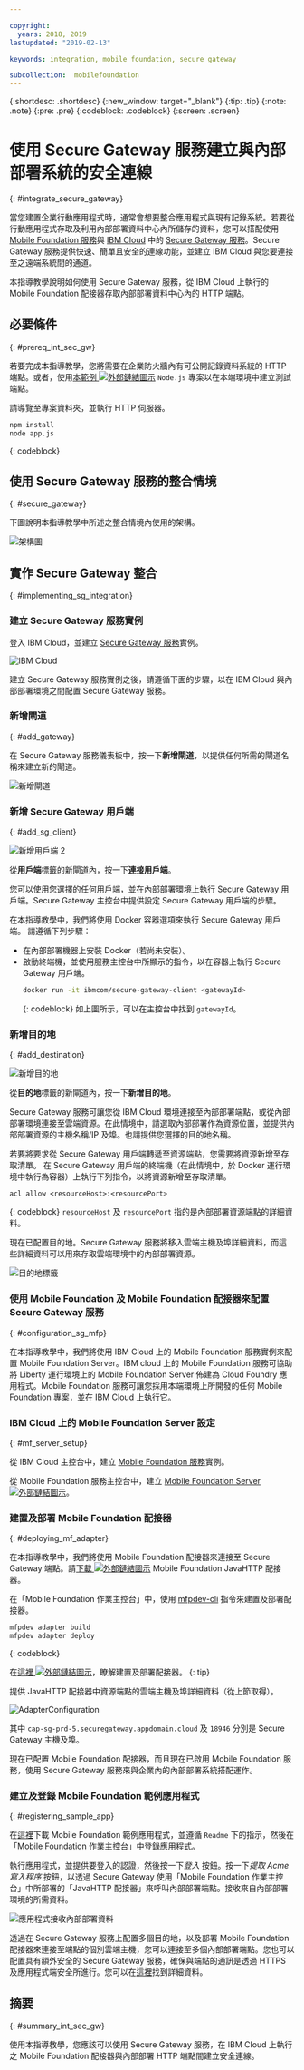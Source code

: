 ```yaml
---

copyright:
  years: 2018, 2019
lastupdated: "2019-02-13"

keywords: integration, mobile foundation, secure gateway

subcollection:  mobilefoundation
---
```


{:shortdesc: .shortdesc}
{:new_window: target="_blank"}
{:tip: .tip}
{:note: .note}
{:pre: .pre}
{:codeblock: .codeblock}
{:screen: .screen}

# 使用 Secure Gateway 服務建立與內部部署系統的安全連線
{: #integrate_secure_gateway}

當您建置企業行動應用程式時，通常會想要整合應用程式與現有記錄系統。若要從行動應用程式存取及利用內部部署資料中心內所儲存的資料，您可以搭配使用 [Mobile Foundation 服務](https://cloud.ibm.com/catalog/services/mobile-foundation)與 [IBM Cloud](https://cloud.ibm.com/) 中的 [Secure Gateway 服務](https://cloud.ibm.com/catalog/services/secure-gateway)。Secure Gateway 服務提供快速、簡單且安全的連線功能，並建立 IBM Cloud 與您要連接至之遠端系統間的通道。

本指導教學說明如何使用 Secure Gateway 服務，從 IBM Cloud 上執行的 Mobile Foundation 配接器存取內部部署資料中心內的 HTTP 端點。

## 必要條件
{: #prereq_int_sec_gw}

若要完成本指導教學，您將需要在企業防火牆內有可公開記錄資料系統的 HTTP 端點。或者，使用[本範例 ![外部鏈結圖示](../../icons/launch-glyph.svg "外部鏈結圖示")](https://github.com/MobileFirst-Platform-Developer-Center/MFPSecureGatewayIonic/tree/master/NodeJSHTTPProject) `Node.js` 專案以在本端環境中建立測試端點。

請導覽至專案資料夾，並執行 HTTP 伺服器。

```bash
npm install
node app.js
```
{: codeblock}

## 使用 Secure Gateway 服務的整合情境
{: #secure_gateway}

下圖說明本指導教學中所述之整合情境內使用的架構。

![架構圖](images/SecureGatewayArchi.png)

## 實作 Secure Gateway 整合
{: #implementing_sg_integration}

### 建立 Secure Gateway 服務實例
登入 IBM Cloud，並建立 [Secure Gateway 服務](https://cloud.ibm.com/catalog/services/secure-gateway/)實例。

![IBM Cloud](images/SecureGatewayInst.gif)

建立 Secure Gateway 服務實例之後，請遵循下面的步驟，以在 IBM Cloud 與內部部署環境之間配置 Secure Gateway 服務。

### 新增閘道
{: #add_gateway}

在 Secure Gateway 服務儀表板中，按一下**新增閘道**，以提供任何所需的閘道名稱來建立新的閘道。

![新增閘道](images/AcmeAddGateway.gif)


### 新增 Secure Gateway 用戶端
{: #add_sg_client}

![新增用戶端 2](images/AcmeAddClient.gif)

從**用戶端**標籤的新閘道內，按一下**連接用戶端**。

您可以使用您選擇的任何用戶端，並在內部部署環境上執行 Secure Gateway 用戶端。Secure Gateway 主控台中提供設定 Secure Gateway 用戶端的步驟。

在本指導教學中，我們將使用 Docker 容器選項來執行 Secure Gateway 用戶端。
請遵循下列步驟：
*   在內部部署機器上安裝 Docker（若尚未安裝）。
*   啟動終端機，並使用服務主控台中所顯示的指令，以在容器上執行 Secure Gateway 用戶端。
    ```bash
    docker run -it ibmcom/secure-gateway-client <gatewayId>
    ```
    {: codeblock}
    如上圖所示，可以在主控台中找到 `gatewayId`。

### 新增目的地
{: #add_destination}

![新增目的地](images/AcmeAddDest.gif)

從**目的地**標籤的新閘道內，按一下**新增目的地**。

Secure Gateway 服務可讓您從 IBM Cloud 環境連接至內部部署端點，或從內部部署環境連接至雲端資源。在此情境中，請選取內部部署作為資源位置，並提供內部部署資源的主機名稱/IP 及埠。也請提供您選擇的目的地名稱。

若要將要求從 Secure Gateway 用戶端轉遞至資源端點，您需要將資源新增至存取清單。
在 Secure Gateway 用戶端的終端機（在此情境中，於 Docker 運行環境中執行為容器）上執行下列指令，以將資源新增至存取清單。

```
acl allow <resourceHost>:<resourcePort>
```
{: codeblock}
`resourceHost` 及 `resourcePort` 指的是內部部署資源端點的詳細資料。

現在已配置目的地。Secure Gateway 服務將移入雲端主機及埠詳細資料，而這些詳細資料可以用來存取雲端環境中的內部部署資源。

![目的地標籤](images/AcmeCloudPopulate.gif)

### 使用 Mobile Foundation 及 Mobile Foundation 配接器來配置 Secure Gateway 服務
{: #configuration_sg_mfp}

在本指導教學中，我們將使用 IBM Cloud 上的 Mobile Foundation 服務實例來配置 Mobile Foundation Server。IBM cloud 上的 Mobile Foundation 服務可協助將 Liberty 運行環境上的 Mobile Foundation Server 佈建為 Cloud Foundry 應用程式。Mobile Foundation 服務可讓您採用本端環境上所開發的任何 Mobile Foundation 專案，並在 IBM Cloud 上執行它。

### IBM Cloud 上的 Mobile Foundation Server 設定
{: #mf_server_setup}

從 IBM Cloud 主控台中，建立 [Mobile Foundation 服務](https://cloud.ibm.com/catalog/services/mobile-foundation)實例。

從 Mobile Foundation 服務主控台中，建立 [Mobile Foundation Server ![外部鏈結圖示](../../icons/launch-glyph.svg "外部鏈結圖示")](https://mobilefirstplatform.ibmcloud.com/tutorials/en/foundation/8.0/bluemix/using-mobile-foundation/)。


### 建置及部署 Mobile Foundation 配接器
{: #deploying_mf_adapter}

在本指導教學中，我們將使用 Mobile Foundation 配接器來連接至 Secure Gateway 端點。請[下載 ![外部鏈結圖示](../../icons/launch-glyph.svg "外部鏈結圖示")](https://github.com/MobileFirst-Platform-Developer-Center/Adapters/tree/release80/JavaHTTP) Mobile Foundation JavaHTTP 配接器。

在「Mobile Foundation 作業主控台」中，使用 [mfpdev-cli](/docs/services/mobilefoundation?topic=mobilefoundation-mobile_foundation_cli#mobile_foundation_cli) 指令來建置及部署配接器。
```bash
mfpdev adapter build 
mfpdev adapter deploy
```
{: codeblock}

在[這裡 ![外部鏈結圖示](../../icons/launch-glyph.svg "外部鏈結圖示")](https://mobilefirstplatform.ibmcloud.com/tutorials/en/foundation/8.0/adapters/)，瞭解建置及部署配接器。
{: tip}

提供 JavaHTTP 配接器中資源端點的雲端主機及埠詳細資料（從上節取得）。

![AdapterConfiguration ](images/AdapterConfiguration.png)

其中 `cap-sg-prd-5.securegateway.appdomain.cloud` 及 `18946` 分別是 Secure Gateway 主機及埠。

現在已配置 Mobile Foundation 配接器，而且現在已啟用 Mobile Foundation 服務，使用 Secure Gateway 服務來與企業內的內部部署系統搭配運作。

### 建立及登錄 Mobile Foundation 範例應用程式
{: #registering_sample_app}

在[這裡](https://github.com/MobileFirst-Platform-Developer-Center/MFPSecureGatewayIonic/)下載 Mobile Foundation 範例應用程式，並遵循 `Readme` 下的指示，然後在「Mobile Foundation 作業主控台」中登錄應用程式。

執行應用程式，並提供要登入的認證，然後按一下*登入* 按鈕。按一下*提取 Acme 寫入程序* 按鈕，以透過 Secure Gateway 使用「Mobile Foundation 作業主控台」中所部署的「JavaHTTP 配接器」來呼叫內部部署端點。接收來自內部部署環境的所需資料。

![應用程式接收內部部署資料](images/AcmePublishersApp.gif)

透過在 Secure Gateway 服務上配置多個目的地，以及部署 Mobile Foundation 配接器來連接至端點的個別雲端主機，您可以連接至多個內部部署端點。您也可以配置具有額外安全的 Secure Gateway 服務，確保與端點的通訊是透過 HTTPS 及應用程式端安全所進行。您可以在[這裡](/docs/services/SecureGateway?topic=securegateway-getting-started-with-sg#getting-started-with-sg)找到詳細資料。


## 摘要
{: #summary_int_sec_gw}

使用本指導教學，您應該可以使用 Secure Gateway 服務，在 IBM Cloud 上執行之 Mobile Foundation 配接器與內部部署 HTTP 端點間建立安全連線。
